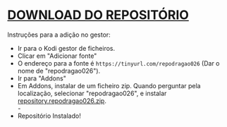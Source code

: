 # <a href="repository.repodragao026.zip">DOWNLOAD DO REPOSITÓRIO</a>

Instruções para a adição no gestor:


<p align="left">
  <ul>
    <li>Ir para o Kodi gestor de ficheiros.</li>
    <li>Clicar em "Adicionar fonte"</li>
    <li>O endereço para a fonte é <code>https://tinyurl.com/repodragao026</code> (Dar o nome de "repodragao026").</li>
    <li>Ir para "Addons"</li>
    <li>Em Addons, instalar de um ficheiro zip. Quando perguntar pela localização, selecionar "repodragao026", e instalar <a href="repository.repodragao026.zip">repository.repodragao026.zip</a>.</li>
    -
    <li>Repositório Instalado!</li>
    
</ul>

                                      
                                       

</p>

